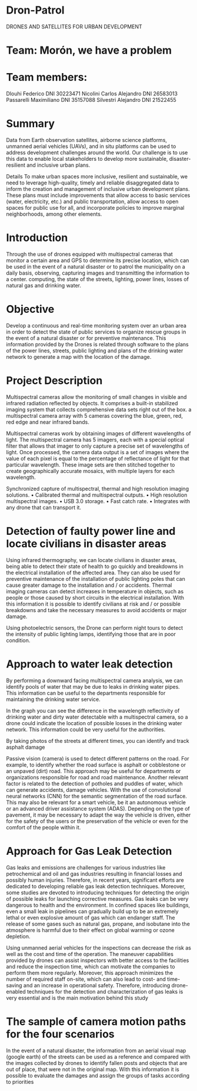 # Dron-Patrol
DRONES AND SATELLITES FOR URBAN DEVELOPMENT

# Team: Morón, we have a problem

# Team members:
Dlouhi Federico DNI 30223471
Nicolini Carlos Alejandro DNI 26583013
Passarelli Maximiliano DNI 35157088
Silvestri Alejandro DNI 21522455

# Summary

Data from Earth observation satellites, airborne science platforms, unmanned aerial vehicles (UAVs), and in situ platforms can be used to address development challenges around the world. Our challenge is to use this data to enable local stakeholders to develop more sustainable, disaster-resilient and inclusive urban plans.

Details To make urban spaces more inclusive, resilient and sustainable, we need to leverage high-quality, timely and reliable disaggregated data to inform the creation and management of inclusive urban development plans. These plans must include improvements that allow access to basic services (water, electricity, etc.) and public transportation, allow access to open spaces for public use for all, and incorporate policies to improve marginal neighborhoods, among other elements.

# Introduction

Through the use of drones equipped with multispectral cameras that monitor a certain area and GPS to determine its precise location, which can be used in the event of a natural disaster or to patrol the municipality on a daily basis, observing, capturing images and transmitting the information to a center. computing, the state of the streets, lighting, power lines, losses of natural gas and drinking water.

# Objective

Develop a continuous and real-time monitoring system over an urban area in order to detect the state of public services to organize rescue groups in the event of a natural disaster or for preventive maintenance. This information provided by the Drones is related through software to the plans of the power lines, streets, public lighting and plans of the drinking water network to generate a map with the location of the damage.

# Project Description

Multispectral cameras allow the monitoring of small changes in visible and infrared radiation reflected by objects. It comprises a built-in stabilized imaging system that collects comprehensive data sets right out of the box. a multispectral camera array with 5 cameras covering the blue, green, red, red edge and near infrared bands.

Multispectral cameras work by obtaining images of different wavelengths of light. The multispectral camera has 5 imagers, each with a special optical filter that allows that imager to only capture a precise set of wavelengths of light. Once processed, the camera data output is a set of images where the value of each pixel is equal to the percentage of reflectance of light for that particular wavelength. These image sets are then stitched together to create geographically accurate mosaics, with multiple layers for each wavelength.

Synchronized capture of multispectral, thermal and high resolution imaging solutions. • Calibrated thermal and multispectral outputs. • High resolution multispectral images. • USB 3.0 storage. • Fast catch rate. • Integrates with any drone that can transport it.

# Detection of faulty power line and locate civilians in disaster areas

Using infrared thermography, we can locate civilians in disaster areas, being able to detect their state of health to go quickly and breakdowns in the electrical installation of the affected area. They can also be used for preventive maintenance of the installation of public lighting poles that can cause greater damage to the installation and / or accidents. Thermal imaging cameras can detect increases in temperature in objects, such as people or those caused by short circuits in the electrical installation. With this information it is possible to identify civilians at risk and / or possible breakdowns and take the necessary measures to avoid accidents or major damage.

Using photoelectric sensors, the Drone can perform night tours to detect the intensity of public lighting lamps, identifying those that are in poor condition.

# Approach to water leak detection

By performing a downward facing multispectral camera analysis, we can identify pools of water that may be due to leaks in drinking water pipes. This information can be useful to the departments responsible for maintaining the drinking water service.

In the graph you can see the difference in the wavelength reflectivity of drinking water and dirty water detectable with a multispectral camera, so a drone could indicate the location of possible losses in the drinking water network. This information could be very useful for the authorities.

By taking photos of the streets at different times, you can identify and track asphalt damage

Passive vision (camera) is used to detect different patterns on the road. For example, to identify whether the road surface is asphalt or cobblestone or an unpaved (dirt) road. This approach may be useful for departments or organizations responsible for road and road maintenance. Another relevant factor is related to the detection of potholes and puddles of water, which can generate accidents, damage vehicles. With the use of convolutional neural networks (CNN) for the semantic segmentation of the road surface. This may also be relevant for a smart vehicle, be it an autonomous vehicle or an advanced driver assistance system (ADAS). Depending on the type of pavement, it may be necessary to adapt the way the vehicle is driven, either for the safety of the users or the preservation of the vehicle or even for the comfort of the people within it.

# Approach for Gas Leak Detection

Gas leaks and emissions are challenges for various industries like petrochemical and oil and gas industries resulting in financial losses and possibly human injuries. Therefore, in recent years, significant efforts are dedicated to developing reliable gas leak detection techniques. Moreover, some studies are devoted to introducing techniques for detecting the origin of possible leaks for launching corrective measures. Gas leaks can be very dangerous to health and the environment. In confined spaces like buildings, even a small leak in pipelines can gradually build up to be an extremely lethal or even explosive amount of gas which can endanger staff. The release of some gases such as natural gas, propane, and isobutane into the atmosphere is harmful due to their effect on global warming or ozone depletion.

Using unmanned aerial vehicles for the inspections can decrease the risk as well as the cost and time of the operation. The maneuver capabilities provided by drones can assist inspectors with better access to the facilities and reduce the inspection time, which can motivate the companies to perform them more regularly. Moreover, this approach minimizes the number of required staff on-site, which can also lead to cost- and time-saving and an increase in operational safety. Therefore, introducing drone-enabled techniques for the detection and characterization of gas leaks is very essential and is the main motivation behind this study

# The sample of camera motion paths for the four scenarios

In the event of a natural disaster, the information from an aerial visual map (google earth) of the streets can be used as a reference and compared with the images collected by drones to identify fallen posts and objects that are out of place, that were not in the original map. With this information it is possible to evaluate the damages and assign the groups of tasks according to priorities
